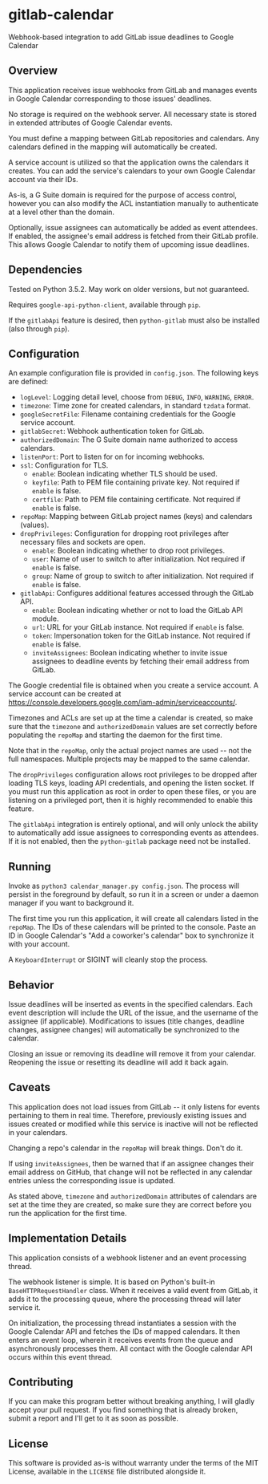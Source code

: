 # gitlab-calendar
Webhook-based integration to add GitLab issue deadlines to Google Calendar

## Overview

This application receives issue webhooks from GitLab and manages events in
Google Calendar corresponding to those issues' deadlines.

No storage is required on the webhook server. All necessary state is stored in
extended attributes of Google Calendar events.

You must define a mapping between GitLab repositories and calendars. Any
calendars defined in the mapping will automatically be created.

A service account is utilized so that the application owns the calendars it
creates. You can add the service's calendars to your own Google Calendar account
via their IDs.

As-is, a G Suite domain is required for the purpose of access control, however
you can also modify the ACL instantiation manually to authenticate at a level
other than the domain.

Optionally, issue assignees can automatically be added as event attendees. If
enabled, the assignee's email address is fetched from their GitLab profile. This
allows Google Calendar to notify them of upcoming issue deadlines.

## Dependencies

Tested on Python 3.5.2. May work on older versions, but not guaranteed.

Requires `google-api-python-client`, available through `pip`.

If the `gitlabApi` feature is desired, then `python-gitlab` must also be
installed (also through `pip`).

## Configuration

An example configuration file is provided in `config.json`. The following
keys are defined:

- `logLevel`: Logging detail level, choose from `DEBUG`, `INFO`, `WARNING`,
  `ERROR`.
- `timezone`: Time zone for created calendars, in standard `tzdata` format.
- `googleSecretFile`: Filename containing credentials for the Google service
  account.
- `gitlabSecret`: Webhook authentication token for GitLab.
- `authorizedDomain`: The G Suite domain name authorized to access calendars.
- `listenPort`: Port to listen for on for incoming webhooks.
- `ssl`: Configuration for TLS.
    - `enable`: Boolean indicating whether TLS should be used.
    - `keyfile`: Path to PEM file containing private key. Not required if
      `enable` is false.
    - `certfile`: Path to PEM file containing certificate. Not required if
      `enable` is false.
- `repoMap`: Mapping between GitLab project names (keys) and calendars (values).
- `dropPrivileges`: Configuration for dropping root privileges after necessary
  files and sockets are open.
   - `enable`: Boolean indicating whether to drop root privileges.
   - `user`: Name of user to switch to after initialization. Not required if
     `enable` is false.
   - `group`: Name of group to switch to after initialization. Not required if
     `enable` is false.
- `gitlabApi`: Configures additional features accessed through the GitLab API.
   - `enable`: Boolean indicating whether or not to load the GitLab API module.
   - `url`: URL for your GitLab instance. Not required if `enable` is false.
   - `token`: Impersonation token for the GitLab instance. Not required if
     `enable` is false.
   - `inviteAssignees`: Boolean indicating whether to invite issue assignees to
     deadline events by fetching their email address from GitLab.

The Google credential file is obtained when you create a service account. A
service account can be created at
https://console.developers.google.com/iam-admin/serviceaccounts/.

Timezones and ACLs are set up at the time a calendar is created, so make sure
that the `timezone` and `authorizedDomain` values are set correctly before
populating the `repoMap` and starting the daemon for the first time.

Note that in the `repoMap`, only the actual project names are used -- not the
full namespaces. Multiple projects may be mapped to the same calendar.

The `dropPrivileges` configuration allows root privileges to be dropped after
loading TLS keys, loading API credentials, and opening the listen socket. If you
must run this application as root in order to open these files, or you are
listening on a privileged port, then it is highly recommended to enable this
feature.

The `gitlabApi` integration is entirely optional, and will only unlock the
ability to automatically add issue assignees to corresponding events as
attendees. If it is not enabled, then the `python-gitlab` package need not be
installed.

## Running

Invoke as `python3 calendar_manager.py config.json`. The process will persist in
the foreground by default, so run it in a screen or under a daemon manager if
you want to background it.

The first time you run this application, it will create all calendars listed
in the `repoMap`. The IDs of these calendars will be printed to the console.
Paste an ID in Google Calendar's "Add a coworker's calendar" box to synchronize
it with your account.

A `KeyboardInterrupt` or SIGINT will cleanly stop the process.

## Behavior

Issue deadlines will be inserted as events in the specified calendars. Each
event description will include the URL of the issue, and the username of the
assignee (if applicable). Modifications to issues (title changes, deadline
changes, assignee changes) will automatically be synchronized to the calendar.

Closing an issue or removing its deadline will remove it from your calendar.
Reopening the issue or resetting its deadline will add it back again.

## Caveats

This application does not load issues from GitLab -- it only listens for events
pertaining to them in real time. Therefore, previously existing issues and
issues created or modified while this service is inactive will not be reflected
in your calendars.

Changing a repo's calendar in the `repoMap` will break things. Don't do it.

If using `inviteAssignees`, then be warned that if an assignee changes their
email address on GitHub, that change will not be reflected in any calendar
entries unless the corresponding issue is updated.

As stated above, `timezone` and `authorizedDomain` attributes of calendars
are set at the time they are created, so make sure they are correct before
you run the application for the first time.

## Implementation Details

This application consists of a webhook listener and an event processing thread.

The webhook listener is simple. It is based on Python's built-in
`BaseHTTPRequestHandler` class. When it receives a valid event from GitLab, it
adds it to the processing queue, where the processing thread will later service
it.

On initialization, the processing thread instantiates a session with the Google
Calendar API and fetches the IDs of mapped calendars. It then enters an event
loop, wherein it receives events from the queue and asynchronously processes
them. All contact with the Google calendar API occurs within this event thread.

## Contributing

If you can make this program better without breaking anything, I will gladly
accept your pull request. If you find something that is already broken, submit
a report and I'll get to it as soon as possible.

## License

This software is provided as-is without warranty under the terms of the MIT
License, available in the `LICENSE` file distributed alongside it.
